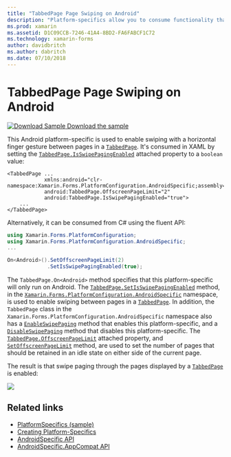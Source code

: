 ```yaml
---
title: "TabbedPage Page Swiping on Android"
description: "Platform-specifics allow you to consume functionality that's only available on a specific platform, without implementing custom renderers or effects. This article explains how to consume the Android platform-specific that enables swiping with a horizontal finger gesture between pages in a TabbedPage."
ms.prod: xamarin
ms.assetid: D1C09CCB-7246-41A4-8BD2-FA6FABCF1C72
ms.technology: xamarin-forms
author: davidbritch
ms.author: dabritch
ms.date: 07/10/2018
---
```


# TabbedPage Page Swiping on Android

[![Download Sample](~/media/shared/download.png) Download the sample](https://docs.microsoft.com/samples/xamarin/xamarin-forms-samples/userinterface-platformspecifics)

This Android platform-specific is used to enable swiping with a horizontal finger gesture between pages in a [`TabbedPage`](xref:Xamarin.Forms.TabbedPage). It's consumed in XAML by setting the [`TabbedPage.IsSwipePagingEnabled`](xref:Xamarin.Forms.PlatformConfiguration.AndroidSpecific.TabbedPage.IsSwipePagingEnabledProperty) attached property to a `boolean` value:

```xaml
<TabbedPage ...
            xmlns:android="clr-namespace:Xamarin.Forms.PlatformConfiguration.AndroidSpecific;assembly=Xamarin.Forms.Core"
            android:TabbedPage.OffscreenPageLimit="2"
            android:TabbedPage.IsSwipePagingEnabled="true">
    ...
</TabbedPage>
```

Alternatively, it can be consumed from C# using the fluent API:

```csharp
using Xamarin.Forms.PlatformConfiguration;
using Xamarin.Forms.PlatformConfiguration.AndroidSpecific;
...

On<Android>().SetOffscreenPageLimit(2)
             .SetIsSwipePagingEnabled(true);
```

The `TabbedPage.On<Android>` method specifies that this platform-specific will only run on Android. The [`TabbedPage.SetIsSwipePagingEnabled`](xref:Xamarin.Forms.PlatformConfiguration.AndroidSpecific.TabbedPage.SetIsSwipePagingEnabled(Xamarin.Forms.BindableObject,System.Boolean)) method, in the [`Xamarin.Forms.PlatformConfiguration.AndroidSpecific`](xref:Xamarin.Forms.PlatformConfiguration.AndroidSpecific) namespace, is used to enable swiping between pages in a [`TabbedPage`](xref:Xamarin.Forms.TabbedPage). In addition, the `TabbedPage` class in the `Xamarin.Forms.PlatformConfiguration.AndroidSpecific` namespace also has a [`EnableSwipePaging`](xref:Xamarin.Forms.PlatformConfiguration.AndroidSpecific.TabbedPage.EnableSwipePaging(Xamarin.Forms.IPlatformElementConfiguration{Xamarin.Forms.PlatformConfiguration.Android,Xamarin.Forms.TabbedPage})) method that enables this platform-specific, and a [`DisableSwipePaging`](xref:Xamarin.Forms.PlatformConfiguration.AndroidSpecific.TabbedPage.DisableSwipePaging(Xamarin.Forms.IPlatformElementConfiguration{Xamarin.Forms.PlatformConfiguration.Android,Xamarin.Forms.TabbedPage})) method that disables this platform-specific. The [`TabbedPage.OffscreenPageLimit`](xref:Xamarin.Forms.PlatformConfiguration.AndroidSpecific.TabbedPage.OffscreenPageLimitProperty) attached property, and [`SetOffscreenPageLimit`](xref:Xamarin.Forms.PlatformConfiguration.AndroidSpecific.TabbedPage.SetOffscreenPageLimit(Xamarin.Forms.BindableObject,System.Int32)) method, are used to set the number of pages that should be retained in an idle state on either side of the current page.

The result is that swipe paging through the pages displayed by a [`TabbedPage`](xref:Xamarin.Forms.TabbedPage) is enabled:

![](tabbedpage-page-swiping-images/tabbedpage-swipe.png)

## Related links

- [PlatformSpecifics (sample)](https://docs.microsoft.com/samples/xamarin/xamarin-forms-samples/userinterface-platformspecifics)
- [Creating Platform-Specifics](~/xamarin-forms/platform/platform-specifics/index.md#creating-platform-specifics)
- [AndroidSpecific API](xref:Xamarin.Forms.PlatformConfiguration.AndroidSpecific)
- [AndroidSpecific.AppCompat API](xref:Xamarin.Forms.PlatformConfiguration.AndroidSpecific.AppCompat)
